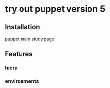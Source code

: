 # try out puppet version 5
## Installation
[puppet main study page](../)
## Features
### hiera
### environments
